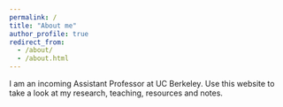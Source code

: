 ```yaml
---
permalink: /
title: "About me"
author_profile: true
redirect_from: 
  - /about/
  - /about.html
---
```


I am an incoming Assistant Professor at UC Berkeley. Use this website to take a look at my research, teaching, resources and notes.
